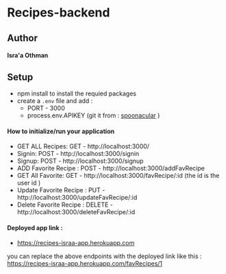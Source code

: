 # Recipes-backend

## Author  
#### Isra'a Othman 


  ## Setup 
   - npm install to install the requied packages 
   - create a `.env` file and add :
       - PORT - 3000
       - process.env.APIKEY (git it from : [spoonacular](https://spoonacular.com/food-api) )

  #### How to initialize/run your application
- GET ALL Recipes: GET - http://localhost:3000/
- Signin: POST - http://localhost:3000/signin
- Signup: POST - http://localhost:3000/signup
- ADD Favorite Recipe : POST - http://localhost:3000/addFavRecipe
- GET All Favorite: GET - http://localhost:3000/favRecipe/:id  (the id is the user id )
- Update Favorite Recipe : PUT - http://localhost:3000/updateFavRecipe/:id
- Delete Favorite Recipe : DELETE - http://localhost:3000/deleteFavRecipe/:id


#### Deployed app link : 
 - https://recipes-israa-app.herokuapp.com 

 you can replace the above endpoints with the deployed link like this :  
 https://recipes-israa-app.herokuapp.com/favRecipes/1
